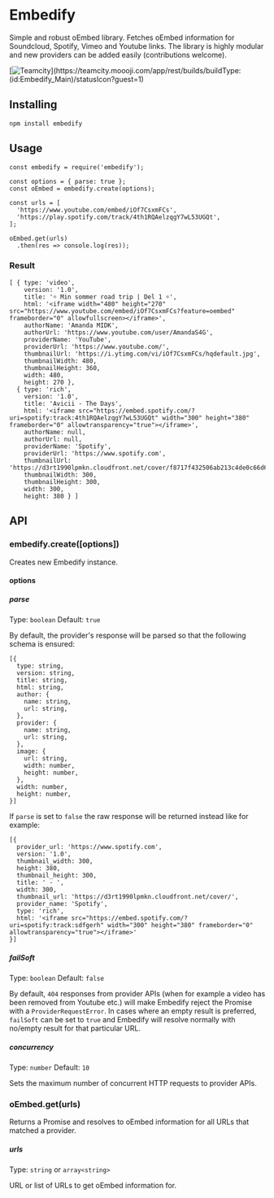 # Embedify
Simple and robust oEmbed library. Fetches oEmbed information for Soundcloud, Spotify, Vimeo and Youtube links. The library is highly modular and new providers can be added easily (contributions welcome). 

[![Teamcity](https://teamcity.moooji.com/app/rest/builds/buildType:(id:Embedify_Main)/statusIcon?guest=1)](https://teamcity.moooji.com/app/rest/builds/buildType:(id:Embedify_Main)/statusIcon?guest=1)

## Installing
`npm install embedify`

## Usage
````
const embedify = require('embedify');

const options = { parse: true };
const oEmbed = embedify.create(options);

const urls = [
  'https://www.youtube.com/embed/iOf7CsxmFCs',
  'https://play.spotify.com/track/4th1RQAelzqgY7wL53UGQt',
];

oEmbed.get(urls)
  .then(res => console.log(res));

````

### Result
````
[ { type: 'video',
    version: '1.0',
    title: '☼ Min sommer road trip | Del 1 ☼',
    html: '<iframe width="480" height="270" src="https://www.youtube.com/embed/iOf7CsxmFCs?feature=oembed" frameborder="0" allowfullscreen></iframe>',
    authorName: 'Amanda MIDK',
    authorUrl: 'https://www.youtube.com/user/AmandaS4G',
    providerName: 'YouTube',
    providerUrl: 'https://www.youtube.com/',
    thumbnailUrl: 'https://i.ytimg.com/vi/iOf7CsxmFCs/hqdefault.jpg',
    thumbnailWidth: 480,
    thumbnailHeight: 360,
    width: 480,
    height: 270 },
  { type: 'rich',
    version: '1.0',
    title: 'Avicii - The Days',
    html: '<iframe src="https://embed.spotify.com/?uri=spotify:track:4th1RQAelzqgY7wL53UGQt" width="300" height="380" frameborder="0" allowtransparency="true"></iframe>',
    authorName: null,
    authorUrl: null,
    providerName: 'Spotify',
    providerUrl: 'https://www.spotify.com',
    thumbnailUrl: 'https://d3rt1990lpmkn.cloudfront.net/cover/f8717f432506ab213c4de0c66d6ac24cd07ecf72',
    thumbnailWidth: 300,
    thumbnailHeight: 300,
    width: 300,
    height: 380 } ]
````

## API
### embedify.create([options])
Creates new Embedify instance.

#### options
##### parse
Type: `boolean`
Default: `true`

By default, the provider's response will be parsed so that the following schema is ensured:

````
[{ 
  type: string,
  version: string,
  title: string,
  html: string,
  author: {
    name: string,
    url: string,
  },
  provider: {
    name: string,
    url: string,
  },
  image: {
    url: string,
    width: number,
    height: number,
  },
  width: number,
  height: number,
}]
````

If `parse` is set to `false` the raw response will be returned instead like for example:

````
[{
  provider_url: 'https://www.spotify.com',
  version: '1.0',
  thumbnail_width: 300,
  height: 380,
  thumbnail_height: 300,
  title: ' - ',
  width: 300,
  thumbnail_url: 'https://d3rt1990lpmkn.cloudfront.net/cover/',
  provider_name: 'Spotify',
  type: 'rich',
  html: '<iframe src="https://embed.spotify.com/?uri=spotify:track:sdfgerh" width="300" height="380" frameborder="0" allowtransparency="true"></iframe>'
}]
````

##### failSoft
Type: `boolean`
Default: `false`

By default, `404` responses from provider APIs (when for example a video has been removed from Youtube etc.) will make Embedify reject the Promise with a `ProviderRequestError`. In cases where an empty result is preferred, `failSoft` can be set to `true` and Embedify will resolve normally with no/empty result for that particular URL.

##### concurrency
Type: `number`
Default: `10`

Sets the maximum number of concurrent HTTP requests to provider APIs. 

### oEmbed.get(urls)
Returns a Promise and resolves to oEmbed information for all URLs that matched a provider.

##### urls
Type: `string` or `array<string>`

URL or list of URLs to get oEmbed information for.